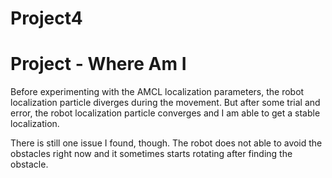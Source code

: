 # Project4
# Project - Where Am I

Before experimenting with the AMCL localization parameters, the robot localization particle diverges during the movement. But after some trial and error, the robot localization particle converges and I am able to get a stable localization.

There is still one issue I found, though. The robot does not able to avoid the obstacles right now and it sometimes starts rotating after finding the obstacle.

